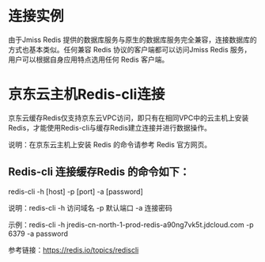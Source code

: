# 连接实例

由于Jmiss Redis 提供的数据库服务与原生的数据库服务完全兼容，连接数据库的方式也基本类似。任何兼容 Redis 协议的客户端都可以访问Jmiss Redis 服务，用户可以根据自身应用特点选用任何 Redis 客户端。


# 京东云主机Redis-cli连接

京东云缓存Redis仅支持京东云VPC访问，即只有在相同VPC中的云主机上安装Redis，才能使用Redis-cli与缓存Redis建立连接并进行数据操作。

说明：在京东云主机上安装 Redis 的命令请参考 Redis 官方网页。

## Redis-cli 连接缓存Redis 的命令如下：

redis-cli -h [host] -p [port] -a [password]

说明：redis-cli -h 访问域名 -p 默认端口 -a 连接密码

示例：redis-cli -h jredis-cn-north-1-prod-redis-a90ng7vk5t.jdcloud.com -p 6379 -a password

参考链接：https://redis.io/topics/rediscli

